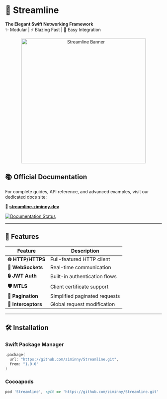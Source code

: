 # 🚀 Streamline

**The Elegant Swift Networking Framework**  
✨ Modular | ⚡️ Blazing Fast | 🧩 Easy Integration  

<p align="center">
  <img width="400" src="https://raw.githubusercontent.com/ziminny/Streamline/main/Assets/streamline-banner.png" alt="Streamline Banner">
</p>

## 📚 Official Documentation

For complete guides, API reference, and advanced examples, visit our dedicated docs site:  

🔗 **[streamline.ziminny.dev](https://ziminny.github.io/streamline-website/)**  

[![Documentation Status](https://img.shields.io/badge/docs-100%25-brightgreen)](https://ziminny.github.io/streamline-website/)

---

## 🌟 Features

| Feature | Description |
|---------|-------------|
| **🌐 HTTP/HTTPS** | Full-featured HTTP client |
| **🔌 WebSockets** | Real-time communication |
| **🔒 JWT Auth** | Built-in authentication flows |
| **🛡️ MTLS** | Client certificate support |
| **🔄 Pagination** | Simplified paginated requests |
| **🎯 Interceptors** | Global request modification |

---

## 🛠 Installation

### Swift Package Manager
```swift
.package(
  url: "https://github.com/ziminny/Streamline.git",
  from: "1.0.0"
)
```

### Cocoapods
```ruby
pod 'Streamline', :git => 'https://github.com/ziminny/Streamline.git'
```